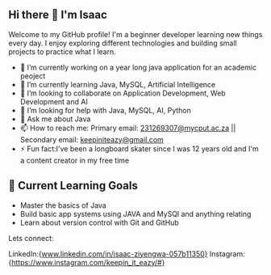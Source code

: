 ## Hi there 👋 I'm Isaac

<!--
**keepin-it-eazy/Keepin-it-Eazy** is a ✨ _special_ ✨ repository because its `README.md` (this file) appears on your GitHub profile. -->
Welcome to my GitHub profile! I'm a beginner developer learning new things every day. I enjoy exploring different technologies and building small projects to practice what I learn.



- 🔭 I’m currently working on a year long java application for an academic peoject
- 🌱 I’m currently learning Java, MySQL, Artificial Intelligence
- 👯 I’m looking to collaborate on Application Development, Web Development and AI
- 🤔 I’m looking for help with Java, MySQL, AI, Python
- 💬 Ask me about Java
- 📫 How to reach me: Primary email: 231269307@mycput.ac.za || Secondary email: keepiniteazy@gmail.com
- ⚡ Fun fact:I've been a longboard skater since I was 12 years old and I'm a content creator in my free time 

## 🌱 Current Learning Goals

- Master the basics of Java
- Build basic app systems using JAVA and MySQl and anything relating 
- Learn about version control with Git and GitHub

Lets connect:

LinkedIn:{www.linkedin.com/in/isaac-ziyengwa-057b11350}
Instagram:{https://www.instagram.com/keepin_it_eazy/#}
